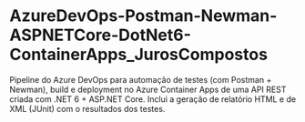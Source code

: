 # AzureDevOps-Postman-Newman-ASPNETCore-DotNet6-ContainerApps_JurosCompostos
Pipeline do Azure DevOps para automação de testes (com Postman + Newman), build e deployment no Azure Container Apps de uma API REST criada com .NET 6 + ASP.NET Core. Inclui a geração de relatório HTML e de XML (JUnit) com o resultados dos testes.
